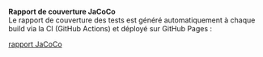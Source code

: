 **Rapport de couverture JaCoCo**  
Le rapport de couverture des tests est généré automatiquement à chaque build via la CI (GitHub Actions) et déployé sur GitHub Pages :

[rapport JaCoCo](https://mr-boubakour.github.io/-BOUBAKOUR-MohamedRedha-p7-secureApp-spring/jacoco/)
